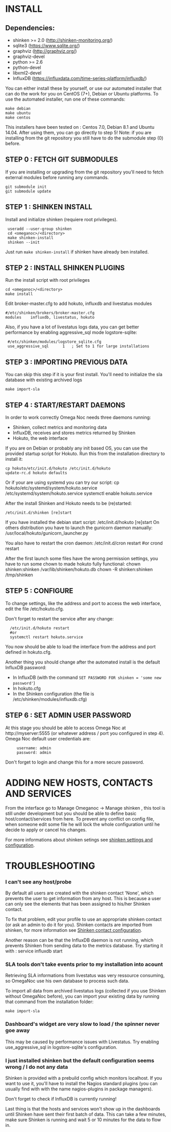 INSTALL
=======

Dependencies:
------------
* shinken >= 2.0 (http://shinken-monitoring.org/)
* sqlite3 (https://www.sqlite.org/)
* graphviz (http://graphviz.org/)
* graphviz-devel
* python >= 2.6
* python-devel
* libxml2-devel
* InfluxDB (https://influxdata.com/time-series-platform/influxdb/)

You can either install these by yourself, or use our automated installer 
that can do the work for you on CentOS (7+), Debian or Ubuntu platforms.
To use the automated installer, run one of these commands:

    make debian
    make ubuntu
    make centos

This installers have been tested on : Centos 7.0, Debian 8.1 and Ubuntu 14.04.
After using them, you can go directly to step 5!
Note: if you are installing from the git repository you still have to do the submodule step (0) before.

STEP 0 : FETCH GIT SUBMODULES
-----------------------------

If you are installing or upgrading from the git repository you'll need to fetch
external modules before running any commands.

    git submodule init
    git submodule update

STEP 1 : SHINKEN INSTALL
------------------------

Install and initialize shinken (requiere root privileges).

     useradd --user-group shinken
     cd <omeganoc>/<directory>
     make shinken-install
     shinken --init

Just run `make shinken-install` if shinken have already ben installed.

STEP 2 : INSTALL SHINKEN PLUGINS
--------------------------------

Run the install script with root privileges

    cd <omeganoc>/<directory>
    make install

Edit broker-master.cfg to add hokuto, influxdb and livestatus modules

    #/etc/shinken/brokers/broker-master.cfg
    modules    influxdb, livestatus, hokuto

Also, if you have a lot of livestatus logs data, you can get better performance by enabling aggressive_sql mode
logstore-sqlite:

     #/etc/shinken/modules/logstore_sqlite.cfg
     use_aggressive_sql      1   ; Set to 1 for large installations

STEP 3 : IMPORTING PREVIOUS DATA
--------------------------------

You can skip this step if it is your first install.
You'll need to initialize the sla database with existing archived logs

    make import-sla

STEP 4 : START/RESTART DAEMONS
---------------------------------

In order to work correctly Omega Noc needs three daemons running:
* Shinken, collect metrics and monitoring data
* InfluxDB, receives and stores metrics returned by Shinken
* Hokuto, the web interface

If you are on Debian or probably any init based OS, you can use the provided startup script for Hokuto.
Run this from the installation directory to install it:

    cp hokuto/etc/init.d/hokuto /etc/init.d/hokuto
    update-rc.d hokuto defaults

Or if your are using systemd you can try our script:
   cp hokuto/etc/systemd/system/hokuto.service /etc/systemd/system/hokuto.service
   systemctl enable hokuto.service

After the install Shinken and Hokuto needs to be (re)started:

    /etc/init.d/shinken [re]start
If you have installed the debian start script:
    /etc/init.d/hokuto [re]start
On others distribution you have to launch the gunicorn daemon manually:
    /usr/local/hokuto/gunicorn_launcher.py

You also have to restart the cron daemon:
    /etc/init.d/cron restart
    #or
    crond restart

After the first launch some files have the wrong permission settings, you have to run some chown to made hokuto fully functional:
     chown shinken:shinken /var/lib/shinken/hokuto.db
     chown -R shinken:shinken /tmp/shinken

STEP 5 : CONFIGURE
------------------

To change settings, like the address and port to access the web interface, edit the file /etc/hokuto.cfg.

Don't forget to restart the service after any change:

      /etc/init.d/hokuto restart
      #or
      systemctl restart hokuto.service

You now should be able to load the interface from the address and port defined in hokuto.cfg.

Another thing you should change after the automated install is the default InfluxDB password:
* In InfluxDB (with the command `SET PASSWORD FOR shinken = 'some new password'`)
* In hokuto.cfg
* In the Shinken configuration (the file is /etc/shinken/modules/influxdb.cfg)

STEP 6 : SET ADMIN USER PASSWORD
--------------------------------

At this stage you should be able to access Omega Noc at http://myserver:5555
(or whatever address / port you configured in step 4).
Omega Noc default user credentials are:

         username: admin
         password: admin

Don't forget to login and change this for a more secure password.

ADDING NEW HOSTS, CONTACTS AND SERVICES
=======================================

From the interface go to Manage Omeganoc -> Manage shinken , this tool is still under development but you should be able to define basic host/contact/services from here.
To prevent any conflict on config file, when someone edit some file he will lock the whole configuration until he decide to apply or cancel his changes.

For more informations about shinken setings see [shinken settings and configuration](https://shinken.readthedocs.org/en/latest/05_thebasics/index.html).

TROUBLESHOOTING
===============

### I can't see any host/probe

By default all users are created with the shinken contact 'None', which
prevents the user to get information from any host. This is because a user can
only see the elements that has been assigned to his/her Shinken contact.

To fix that problem, edit your profile to use an appropriate shinken contact
(or ask an admin to do it for you). Shinken contacts are imported from shinken,
for more information see [Shinken contact configuration](https://shinken.readthedocs.org/en/latest/08_configobjects/contact.html).

Another reason can be that the InfluxDB daemon is not running, which prevents Shinken
from sending data to the metrics database. Try starting it with :
    service influxdb start

### SLA tools don't take events prior to my installation into acount

Retrieving SLA informations from livestatus was very ressource consuming, so
OmegaNoc use his own database to process such data.

To import all data from archived livestatus logs (collected if you use Shinken
without OmegaNoc before), you can import your existing data by running
that command from the installation folder:

    make import-sla

### Dashboard's widget are very slow to load / the spinner never goe away

This may be caused by performance issues with Livestatus. Try enabling
use_aggressive_sql in logstore-sqlite's configuration.

### I just installed shinken but the default configuration seems wrong / I do not any data

Shinken is provided with a prebuild config which monitors localhost. If you
want to use it, you'll have to install the Nagios standard plugins (you can
usually find with with the name nagios-plugins in package managers).

Don't forget to check if InfluxDB is currently running!

Last thing is that the hosts and services won't show up in the dashboards until
Shinken have sent their first batch of data. This can take a few minutes, make sure
Shinken is running and wait 5 or 10 minutes for the data to flow in.
